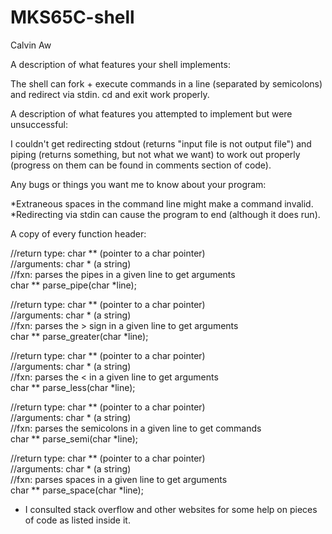 # MKS65C-shell
Calvin Aw

A description of what features your shell implements:<br />

The shell can fork + execute commands in a line (separated by semicolons) and redirect via stdin. cd and exit work properly.


A description of what features you attempted to implement but were unsuccessful: <br />

I couldn't get redirecting stdout (returns "input file is not output file") and piping (returns something, but not what we want) to work out properly (progress on them can be found in comments section of code).


Any bugs or things you want me to know about your program: <br />

*Extraneous spaces in the command line might make a command invalid. <br />
*Redirecting via stdin can cause the program to end (although it does run).


A copy of every function header:

//return type: char ** (pointer to a char pointer)<br />
//arguments: char * (a string)<br />
//fxn: parses the pipes in a given line to get arguments<br />
char ** parse_pipe(char *line);

//return type: char ** (pointer to a char pointer)<br />
//arguments: char * (a string)<br />
//fxn: parses the > sign in a given line to get arguments<br />
char ** parse_greater(char *line);

//return type: char ** (pointer to a char pointer)<br />
//arguments: char * (a string)<br />
//fxn: parses the < in a given line to get arguments<br />
char ** parse_less(char *line);

//return type: char ** (pointer to a char pointer)<br />
//arguments: char * (a string)<br />
//fxn: parses the semicolons in a given line to get commands<br />
char ** parse_semi(char *line);

//return type: char ** (pointer to a char pointer)<br />
//arguments: char * (a string)<br />
//fxn: parses spaces in a given line to get arguments<br />
char ** parse_space(char *line);

* I consulted stack overflow and other websites for some help on pieces of code as listed inside it.

